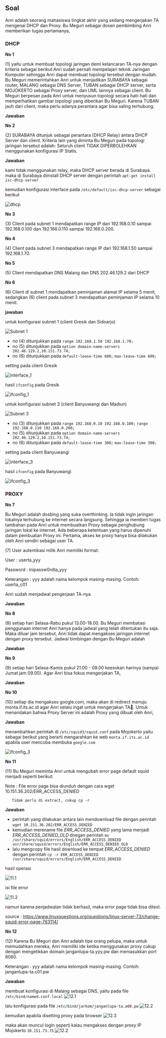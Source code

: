 
## Soal


Anri adalah seorang mahasiswa tingkat akhir yang sedang mengerjakan TA mengenai DHCP dan Proxy. Bu Meguri sebagai dosen pembimbing Anri memberikan tugas pertamanya, 

### DHCP
**No 1**

(1) yaitu untuk membuat topologi jaringan demi kelancaran TA-nya dengan kriteria sebagai berikut:Anri sudah pernah mempelajari teknik Jaringan Komputer sehingga Anri dapat membuat topologi tersebut dengan mudah. Bu Meguri memerintahkan Anri untuk menjadikan SURABAYA sebagai router, MALANG sebagai DNS Server, TUBAN sebagai DHCP server, serta MOJOKERTO sebagai Proxy server, dan UML lainnya sebagai client. Bu Meguri berpesan pada Anri untuk menyusun topologi secara hati-hati dan memperhatikan gambar topologi yang diberikan Bu Meguri. Karena TUBAN jauh dari client, maka perlu adanya perantara agar bisa saling terhubung. 


**Jawaban**


**No 2**

(2) SURABAYA ditunjuk sebagai perantara (DHCP Relay) antara DHCP Server dan client. Kriteria lain yang diminta Bu Meguri pada topologi jaringan tersebut adalah: Seluruh client TIDAK DIPERBOLEHKAN menggunakan konfigurasi IP Statis. 


**Jawaban**

kami tidak menggunakan relay, maka DHCP server berada di Surabaya. 
maka di Surabaya diinstall DHCP server dengan perintah `apt-get install isc-dhcp-server`

kemudian konfigurasi interface pada `/etc/default/isc-dhcp-server` sebagai berikut

![dhcp](https://github.com/wardahnab/Jarkom_Modul3_Lapres_A08/blob/main/jarkom%20soal%20shift%202/2.1.png)


**No 3**

(3) Client pada subnet 1 mendapatkan range IP dari 192.168.0.10 sampai 192.168.0.100 dan 192.168.0.110 sampai 192.168.0.200.

**No 4**

(4) Client pada subnet 3 mendapatkan range IP dari 192.168.1.50 sampai 192.168.1.70.

**No 5**

(5) Client mendapatkan DNS Malang dan DNS 202.46.129.2 dari DHCP

**No 6**

(6) Client di subnet 1 mendapatkan peminjaman alamat IP selama 5 menit, sedangkan (6) client pada subnet 3 mendapatkan peminjaman IP selama 10 menit.


**jawaban**

untuk konfigurasi subnet 1 (client Gresik dan Sidoarjo)

![Subnet 1](https://github.com/wardahnab/Jarkom_Modul3_Lapres_A08/blob/main/jarkom%20soal%20shift%202/3.1.png)
- no (4) ditunjukkan pada `range 192.168.1.50 192.168.1.70;` 
- no (5) ditunjukkan pada `option domain-name-servers 202.46.129.2,10.151.73.74;`
- no (6) ditunjukkan pada `default-lease-time 600;` `max-lease-time 600;`

setting pada client Gresik

![interface_1](https://github.com/wardahnab/Jarkom_Modul3_Lapres_A08/blob/main/jarkom%20soal%20shift%202/ifc_gresik.png)

hasil `ifconfig` pada Gresik

![ifconfig_1](https://github.com/wardahnab/Jarkom_Modul3_Lapres_A08/blob/main/jarkom%20soal%20shift%202/inf_gresik.png)


untuk konfigurasi subnet 3 (client Banyuwangi dan Madiun)

![Subnet 3](https://github.com/wardahnab/Jarkom_Modul3_Lapres_A08/blob/main/jarkom%20soal%20shift%202/4.1.png)
- no (3) ditunjukkan pada `range 192.168.0.10 192.168.0.100;` `range 192.168.0.110 192.168.0.200;` 
- no (5) ditunjukkan pada `option domain-name-servers 202.46.129.2,10.151.73.74;`
- no (6) ditunjukkan pada `default-lease-time 300;` `max-lease-time 300;`

setting pada client Banyuwangi

![interface_3](https://github.com/wardahnab/Jarkom_Modul3_Lapres_A08/blob/main/jarkom%20soal%20shift%202/ifc_banyuwangi.png)

hasil `ifconfig` pada Banyuwangi

![ifconfig_3](https://github.com/wardahnab/Jarkom_Modul3_Lapres_A08/blob/main/jarkom%20soal%20shift%202/inf_banyuwangi.png)


### PROXY
**No 7**

Bu Meguri adalah dosbing yang suka overthinking. Ia tidak ingin jaringan lokalnya terhubung ke internet secara langsung. Sehingga ia memberi tugas tambahan pada Anri untuk membuatkan Proxy sebagai penghubung jaringan lokal ke internet. Ada beberapa ketentuan yang harus dipenuhi dalam pembuatan Proxy ini. Pertama, akses ke proxy hanya bisa dilakukan oleh Anri sendiri sebagai user TA. 


(7) User autentikasi milik Anri memiliki format:

User : userta_yyy

Password : inipassw0rdta_yyy

Keterangan : yyy adalah nama kelompok masing-masing. Contoh: userta_c01

Anri sudah menjadwal pengerjaan TA-nya


**Jawaban**


**No 8**

(8) setiap hari Selasa-Rabu pukul 13.00-18.00. Bu Meguri membatasi penggunaan internet Anri hanya pada jadwal yang telah ditentukan itu saja. Maka diluar jam tersebut, Anri tidak dapat mengakses jaringan internet dengan proxy tersebut. Jadwal bimbingan dengan Bu Meguri adalah 


**Jawaban**


**No 9**

(9) setiap hari Selasa-Kamis pukul 21.00 - 09.00 keesokan harinya (sampai Jumat jam 09.00). Agar Anri bisa fokus mengerjakan TA, 


**Jawaban**


**No 10**

(10) setiap dia mengakses google.com, maka akan di redirect menuju monta.if.its.ac.id agar Anri selalu ingat untuk mengerjakan TA🙂.
Untuk menandakan bahwa Proxy Server ini adalah Proxy yang dibuat oleh Anri, 


**Jawaban**

menambahkan perintah di `/etc/squid3/squid.conf` pada Mojokerto yaitu sebagai berikut yang berarti mengarahkan ke web `monta.if.its.ac.id` apabila user mencoba membuka `google.com`

![ifconfig_3](https://github.com/wardahnab/Jarkom_Modul3_Lapres_A08/blob/main/jarkom%20soal%20shift%202/10.1.png)


**No 11**

(11) Bu Meguri meminta Anri untuk mengubah error page default squid menjadi seperti berikut:

Note : File error page bisa diunduh dengan cara wget 10.151.36.202/ERR_ACCESS_DENIED

       Tidak perlu di extract, cukup cp -r



**Jawaban**

- perintah yang dilakukan antara lain mendownload file dengan perintah `wget 10.151.36.202/ERR_ACCESS_DENIED`
- kemudian merename file *ERR_ACCESS_DENIED* yang lama menjadi *ERR_ACCESS_DENIED_OLD* dnegan perintah `mv /usr/share/squid/errors/English/ERR_ACCESS_DENIED usr/share/squid/errors/English/ERR_ACCESS_DENIED_OLD`
- lalu mengcopy file hasil download ke tempat *ERR_ACCESS_DENIED* dengan perintah `cp -r ERR_ACCESS_DENIED /usr/share/squid/errors/English/ERR_ACCESS_DENIED`


hasil operasi

![11.1](https://github.com/wardahnab/Jarkom_Modul3_Lapres_A08/blob/main/jarkom%20soal%20shift%202/11.2.png)

isi file error

![11.2](https://github.com/wardahnab/Jarkom_Modul3_Lapres_A08/blob/main/jarkom%20soal%20shift%202/11.3.png)

namun karena penjadwalan tidak berhasil, maka error page tidak bisa ditest.

source : https://www.linuxquestions.org/questions/linux-server-73/change-squid-error-page-763114/

**No 12**

(12) Karena Bu Meguri dan Anri adalah tipe orang pelupa, maka untuk memudahkan mereka, Anri memiliki ide ketika menggunakan proxy cukup dengan mengetikkan domain janganlupa-ta.yyy.pw dan memasukkan port 8080. 

Keterangan : yyy adalah nama kelompok masing-masing. Contoh: janganlupa-ta.c01.pw


**Jawaban**

membuat konfigurasi di Malang sebagai DNS, yaitu pada file `/etc/bind/named.conf.local`
![12.1](https://github.com/wardahnab/Jarkom_Modul3_Lapres_A08/blob/main/jarkom%20soal%20shift%202/12.1.png)

lalu konfigurasi pada file `/etc/bind/jarkom/janganlupa-ta.a08.pw`
![12.2](https://github.com/wardahnab/Jarkom_Modul3_Lapres_A08/blob/main/jarkom%20soal%20shift%202/12.2.png)

kemudian apabila disetting proxy pada browser
![12.3](https://github.com/wardahnab/Jarkom_Modul3_Lapres_A08/blob/main/jarkom%20soal%20shift%202/12.3.png)

maka akan muncul login seperti kalau mengakses dengan proxy IP Mojokerto `10.151.73.75`
![12.2](https://github.com/wardahnab/Jarkom_Modul3_Lapres_A08/blob/main/jarkom%20soal%20shift%202/12.2.png)




